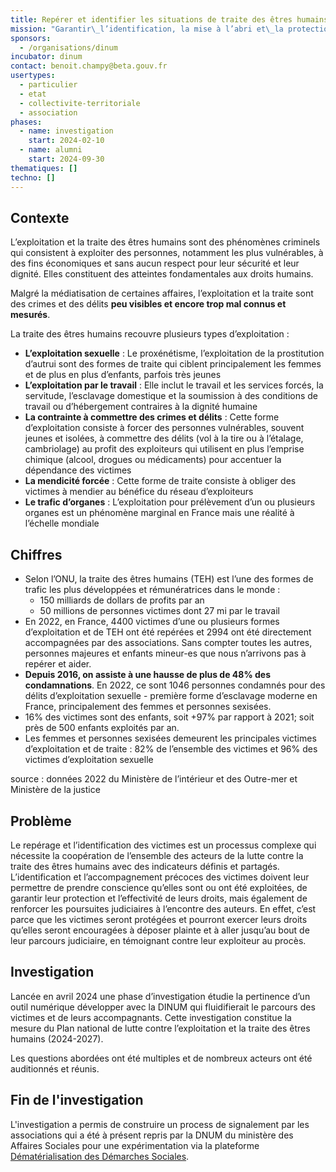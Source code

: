 ```yaml
---
title: Repérer et identifier les situations de traite des êtres humains
mission: "Garantir\_l’identification, la mise à l’abri et\_la protection des victimes de traite et d’exploitation par leur repérage et leur accompagnement, via notamment la coordination des acteurs et le partage d’informations"
sponsors:
  - /organisations/dinum
incubator: dinum
contact: benoit.champy@beta.gouv.fr
usertypes:
  - particulier
  - etat
  - collectivite-territoriale
  - association
phases:
  - name: investigation
    start: 2024-02-10
  - name: alumni
    start: 2024-09-30
thematiques: []
techno: []
---
```

## Contexte

L’exploitation et la traite des êtres humains sont des phénomènes criminels qui consistent à exploiter des personnes, notamment les plus vulnérables, à des fins économiques et sans aucun respect pour leur sécurité et leur dignité. Elles constituent des atteintes fondamentales aux droits humains.

Malgré la médiatisation de certaines affaires, l’exploitation et la traite sont des crimes et des délits **peu visibles et encore trop mal connus et mesurés**.

La traite des êtres humains recouvre plusieurs types d’exploitation :

- **L’exploitation sexuelle** : Le proxénétisme, l’exploitation de la prostitution d’autrui sont des formes de traite qui ciblent principalement les femmes et de plus en plus d’enfants, parfois très jeunes
- **L’exploitation par le travail** : Elle inclut le travail et les services forcés, la servitude, l’esclavage domestique et la soumission à des conditions de travail ou d’hébergement contraires à la dignité humaine
- **La contrainte à commettre des crimes et délits** : Cette forme d’exploitation consiste à forcer des personnes vulnérables, souvent jeunes et isolées, à commettre des délits (vol à la tire ou à l’étalage, cambriolage) au profit des exploiteurs qui utilisent en plus l’emprise chimique (alcool, drogues ou médicaments) pour accentuer la dépendance des victimes
- **La mendicité forcée** : Cette forme de traite consiste à obliger des victimes à mendier au bénéfice du réseau d’exploiteurs
- **Le trafic d’organes** : L’exploitation pour prélèvement d’un ou plusieurs organes est un phénomène marginal en France mais une réalité à l’échelle mondiale

## Chiffres

- Selon l’ONU, la traite des êtres humains (TEH) est l’une des formes de trafic les plus développées et rémunératrices dans le monde :
    - 150 milliards de dollars de profits par an
    - 50 millions de personnes victimes dont 27 mi par le travail
- En 2022, en France, 4400 victimes d’une ou plusieurs formes d’exploitation et de TEH ont été repérées et 2994 ont été directement accompagnées par des associations. Sans compter toutes les autres, personnes majeures et enfants mineur-es que nous n’arrivons pas à repérer et aider.
- **Depuis 2016, on assiste à une hausse de plus de 48% des condamnations**. En 2022, ce sont 1046 personnes condamnés pour des délits d’exploitation sexuelle - première forme d’esclavage moderne en France, principalement des femmes et personnes sexisées.
- 16% des victimes sont des enfants, soit +97% par rapport à 2021; soit près de 500 enfants exploités par an.
- Les femmes et personnes sexisées demeurent les principales victimes d’exploitation et de traite : 82% de l’ensemble des victimes et 96% des victimes d’exploitation sexuelle

source : données 2022 du Ministère de l’intérieur et des Outre-mer et Ministère de la justice

## Problème

Le repérage et l’identification des victimes est un processus complexe qui nécessite la coopération de l’ensemble des acteurs de la lutte contre la traite des êtres humains avec des indicateurs définis et partagés. L’identification et l’accompagnement précoces des victimes doivent leur permettre de prendre conscience qu’elles sont ou ont été exploitées, de garantir leur protection et l’effectivité de leurs droits, mais également de renforcer les poursuites judiciaires à l’encontre des auteurs. En effet, c’est parce que les victimes seront protégées et pourront exercer leurs droits qu’elles seront encouragées à déposer plainte et à aller jusqu’au bout de leur parcours judiciaire, en témoignant contre leur exploiteur au procès.

## Investigation

Lancée en avril 2024 une phase d’investigation étudie la pertinence d’un outil numérique développer avec la DINUM qui fluidifierait le parcours des victimes et de leurs accompagnants. Cette investigation constitue la mesure du Plan national de lutte contre l’exploitation et la traite des êtres humains (2024-2027).

Les questions abordées ont été multiples et de nombreux acteurs ont été auditionnés et réunis.

## Fin de l'investigation

L'investigation a permis de construire un process de signalement par les associations qui a été à présent repris par la DNUM du ministère des Affaires Sociales pour une expérimentation via la plateforme [Dématérialisation des Démarches Sociales](https://demat.social.gouv.fr/).


